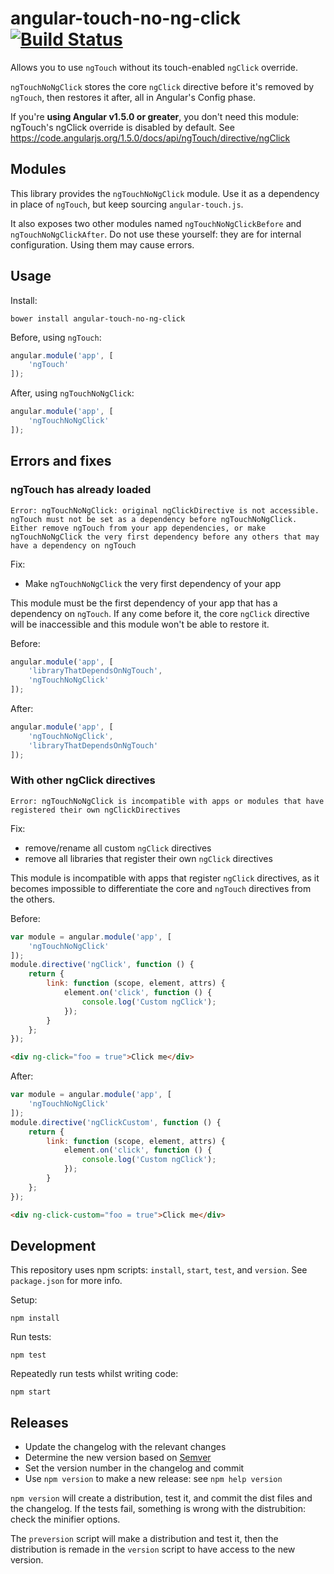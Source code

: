 # angular-touch-no-ng-click [![Build Status](https://travis-ci.org/incuna/angular-touch-no-ng-click.svg?branch=master)](https://travis-ci.org/incuna/angular-touch-no-ng-click)

Allows you to use `ngTouch` without its touch-enabled `ngClick` override.

`ngTouchNoNgClick` stores the core `ngClick` directive before it's removed by `ngTouch`, then restores it after, all in Angular's Config phase.

If you're **using Angular v1.5.0 or greater**, you don't need this module: ngTouch's ngClick override is disabled by default. See https://code.angularjs.org/1.5.0/docs/api/ngTouch/directive/ngClick

## Modules

This library provides the `ngTouchNoNgClick` module. Use it as a dependency in place of `ngTouch`, but keep sourcing `angular-touch.js`.

It also exposes two other modules named `ngTouchNoNgClickBefore` and `ngTouchNoNgClickAfter`. Do not use these yourself: they are for internal configuration. Using them may cause errors.

## Usage

Install:

```shell
bower install angular-touch-no-ng-click
```

Before, using `ngTouch`:

```js
angular.module('app', [
    'ngTouch'
]);
```

After, using `ngTouchNoNgClick`:

```js
angular.module('app', [
    'ngTouchNoNgClick'
]);
```

## Errors and fixes

### ngTouch has already loaded

`Error: ngTouchNoNgClick: original ngClickDirective is not accessible. ngTouch must not be set as a dependency before ngTouchNoNgClick. Either remove ngTouch from your app dependencies, or make ngTouchNoNgClick the very first dependency before any others that may have a dependency on ngTouch`

Fix:
- Make `ngTouchNoNgClick` the very first dependency of your app

This module must be the first dependency of your app that has a dependency on `ngTouch`. If any come before it, the core `ngClick` directive will be inaccessible and this module won't be able to restore it.

Before:
```js
angular.module('app', [
    'libraryThatDependsOnNgTouch',
    'ngTouchNoNgClick'
]);
```

After:
```js
angular.module('app', [
    'ngTouchNoNgClick',
    'libraryThatDependsOnNgTouch'
]);
```

### With other ngClick directives

`Error: ngTouchNoNgClick is incompatible with apps or modules that have registered their own ngClickDirectives`

Fix:
- remove/rename all custom `ngClick` directives
- remove all libraries that register their own `ngClick` directives

This module is incompatible with apps that register `ngClick` directives, as it becomes impossible to differentiate the core and `ngTouch` directives from the others.

Before:
```js
var module = angular.module('app', [
    'ngTouchNoNgClick'
]);
module.directive('ngClick', function () {
    return {
        link: function (scope, element, attrs) {
            element.on('click', function () {
                console.log('Custom ngClick');
            });
        }
    };
});
```
```html
<div ng-click="foo = true">Click me</div>
```

After:
```js
var module = angular.module('app', [
    'ngTouchNoNgClick'
]);
module.directive('ngClickCustom', function () {
    return {
        link: function (scope, element, attrs) {
            element.on('click', function () {
                console.log('Custom ngClick');
            });
        }
    };
});
```
```html
<div ng-click-custom="foo = true">Click me</div>
```

## Development

This repository uses npm scripts: `install`, `start`, `test`, and `version`. See `package.json` for more info.

Setup:
```shell
npm install
```

Run tests:
```shell
npm test
```

Repeatedly run tests whilst writing code:
```shell
npm start
```

## Releases

- Update the changelog with the relevant changes
- Determine the new version based on [Semver](http://semver.org/)
- Set the version number in the changelog and commit
- Use `npm version` to make a new release: see `npm help version`

`npm version` will create a distribution, test it, and commit the dist files and the changelog. If the tests fail, something is wrong with the distrubition: check the minifier options.

The `preversion` script will make a distribution and test it, then the distribution is remade in the `version` script to have access to the new version.
